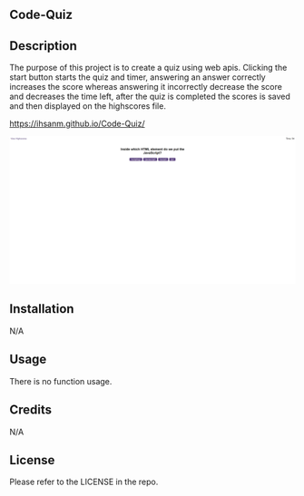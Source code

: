 ## Code-Quiz

## Description

The purpose of this project is to create a quiz using web apis.
Clicking the start button starts the quiz and timer, answering an answer correctly increases the score whereas answering it incorrectly decrease the score and decreases the time left, after the quiz is completed the scores is saved and then displayed on the highscores file. 

https://ihsanm.github.io/Code-Quiz/

<img src="assets\images\FireShot Capture 006 - Coding Quiz - 127.0.0.1.png">


## Installation

N/A

## Usage

There is no function usage.

## Credits

N/A

## License

Please refer to the LICENSE in the repo.
